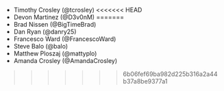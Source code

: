 * Timothy Crosley (@tcrosley)
<<<<<<< HEAD
* Devon Martinez (@D3v0nM)
=======
* Brad Nissen (@BigTimeBrad)
* Dan Ryan (@danry25)
* Francesco Ward (@FrancescoWard)
* Steve Balo (@balo)
* Matthew Ploszaj (@mattyplo)
* Amanda Crosley (@AmandaCrosley)

>>>>>>> 6b06fef69ba982d225b316a2a44b37a8be9377a1
